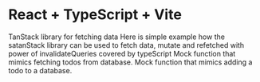 # React + TypeScript + Vite
TanStack library for fetching data
Here is simple example how the satanStack library can be used to fetch data, mutate and refetched with power of invalidateQueries covered by typeScript
Mock function that mimics fetching todos from database.
Mock function that mimics adding a todo to a database.
